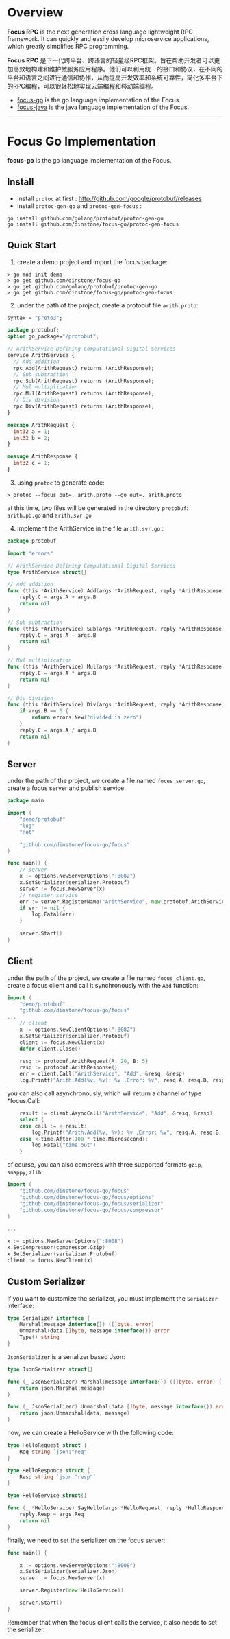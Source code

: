 # Overview

**Focus RPC** is the next generation cross language lightweight RPC framework. It can quickly and easily develop microservice applications, which greatly simplifies RPC programming.

**Focus RPC** 是下一代跨平台、跨语言的轻量级RPC框架。旨在帮助开发者可以更加高效地构建和维护微服务应用程序。他们可以利用统一的接口和协议，在不同的平台和语言之间进行通信和协作，从而提高开发效率和系统可靠性，简化多平台下的RPC编程，可以很轻松地实现云端编程和移动端编程。

- [focus-go](https://github.com/focus-rpc/focus-go) is the go language implementation of the Focus.
- [focus-java](https://github.com/focus-rpc/focus-java) is the java language implementation of the Focus.

---

# Focus Go Implementation

**focus-go** is the go language implementation of the Focus.

## Install

- install `protoc` at first : http://github.com/google/protobuf/releases
- install `protoc-gen-go` and `protoc-gen-focus` :

```shell
go install github.com/golang/protobuf/protoc-gen-go
go install github.com/dinstone/focus-go/protoc-gen-focus
```

## Quick Start

1. create a demo project and import the focus package:

```shell
> go mod init demo
> go get github.com/dinstone/focus-go
> go get github.com/golang/protobuf/protoc-gen-go
> go get github.com/dinstone/focus-go/protoc-gen-focus
```

2. under the path of the project, create a protobuf file `arith.proto`:

```protobuf
syntax = "proto3";

package protobuf;
option go_package="/protobuf";

// ArithService Defining Computational Digital Services
service ArithService {
  // Add addition
  rpc Add(ArithRequest) returns (ArithResponse);
  // Sub subtraction
  rpc Sub(ArithRequest) returns (ArithResponse);
  // Mul multiplication
  rpc Mul(ArithRequest) returns (ArithResponse);
  // Div division
  rpc Div(ArithRequest) returns (ArithResponse);
}

message ArithRequest {
  int32 a = 1;
  int32 b = 2;
}

message ArithResponse {
  int32 c = 1;
}
```

3. using `protoc` to generate code:

```shell
> protoc --focus_out=. arith.proto --go_out=. arith.proto
```

at this time, two files will be generated in the directory `protobuf`: `arith.pb.go` and `arith.svr.go`

4. implement the ArithService in the file `arith.svr.go` :

```go
package protobuf

import "errors"

// ArithService Defining Computational Digital Services
type ArithService struct{}

// Add addition
func (this *ArithService) Add(args *ArithRequest, reply *ArithResponse) error {
	reply.C = args.A + args.B
	return nil
}

// Sub subtraction
func (this *ArithService) Sub(args *ArithRequest, reply *ArithResponse) error {
	reply.C = args.A - args.B
	return nil
}

// Mul multiplication
func (this *ArithService) Mul(args *ArithRequest, reply *ArithResponse) error {
	reply.C = args.A * args.B
	return nil
}

// Div division
func (this *ArithService) Div(args *ArithRequest, reply *ArithResponse) error {
	if args.B == 0 {
		return errors.New("divided is zero")
	}
	reply.C = args.A / args.B
	return nil
}
```

## Server

under the path of the project, we create a file named `focus_server.go`, create a focus server and publish service.

```go
package main

import (
	"demo/protobuf"
	"log"
	"net"

	"github.com/dinstone/focus-go/focus"
)

func main() {
	// server
	x := options.NewServerOptions(":8082")
	x.SetSerializer(serializer.Protobuf)
	server := focus.NewServer(x)
	// register service
	err := server.RegisterName("ArithService", new(protobuf.ArithService))
	if err != nil {
		log.Fatal(err)
	}
	
	server.Start()
}
```

## Client

under the path of the project, we create a file named `focus_client.go`, create a focus client and call it synchronously with the `Add` function:

```go
import (
	"demo/protobuf"
	"github.com/dinstone/focus-go/focus"
...
	// client
	x := options.NewClientOptions(":8082")
	x.SetSerializer(serializer.Protobuf)
	client := focus.NewClient(x)
	defer client.Close()

	resq := protobuf.ArithRequest{A: 20, B: 5}
	resp := protobuf.ArithResponse{}
	err = client.Call("ArithService", "Add", &resq, &resp)
	log.Printf("Arith.Add(%v, %v): %v ,Error: %v", resq.A, resq.B, resp.C, err)
```

you can also call asynchronously, which will return a channel of type *focus.Call:

```go
	result := client.AsyncCall("ArithService", "Add", &resq, &resp)
	select {
	case call := <-result:
		log.Printf("Arith.Add(%v, %v): %v ,Error: %v", resq.A, resq.B, resp.C, call.Error)
	case <-time.After(100 * time.Microsecond):
		log.Fatal("time out")
	}
```

of course, you can also compress with three supported formats `gzip`, `snappy`, `zlib`:

```go
import (
    "github.com/dinstone/focus-go/focus"
    "github.com/dinstone/focus-go/focus/options"
    "github.com/dinstone/focus-go/focus/serializer"
	"github.com/dinstone/focus-go/focus/compressor"
)

...

x := options.NewServerOptions(":8008")
x.SetCompressor(compressor.Gzip)
x.SetSerializer(serializer.Protobuf)
client := focus.NewClient(x)
```

## Custom Serializer

If you want to customize the serializer, you must implement the `Serializer` interface:

```go
type Serializer interface {
    Marshal(message interface{}) ([]byte, error)
    Unmarshal(data []byte, message interface{}) error
    Type() string
}
```

`JsonSerializer` is a serializer based Json:

```go
type JsonSerializer struct{}

func (_ JsonSerializer) Marshal(message interface{}) ([]byte, error) {
	return json.Marshal(message)
}

func (_ JsonSerializer) Unmarshal(data []byte, message interface{}) error {
	return json.Unmarshal(data, message)
}
```
now, we can create a HelloService with the following code:
```go
type HelloRequest struct {
	Req string `json:"req"`
}

type HelloResponce struct {
	Resp string `json:"resp"`
}

type HelloService struct{}

func (_ *HelloService) SayHello(args *HelloRequest, reply *HelloResponce) error {
	reply.Resp = args.Req
	return nil
}

```

finally, we need to set the serializer on the focus server:

```go
func main() {

	x := options.NewServerOptions(":8008")
	x.SetSerializer(serializer.Json)
	server := focus.NewServer(x)

	server.Register(new(HelloService))

	server.Start()
}
```

Remember that when the focus client calls the service, it also needs to set the serializer.

